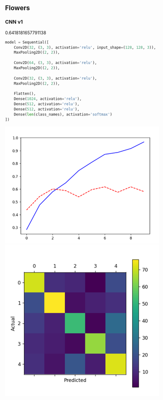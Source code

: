 
## Flowers
### CNN v1
0.6418181657791138
```python
model = Sequential([
    Conv2D(32, (3, 3), activation='relu', input_shape=(128, 128, 3)),
    MaxPooling2D((2, 2)),

    Conv2D(64, (3, 3), activation='relu'),
    MaxPooling2D((2, 2)),

    Conv2D(32, (3, 3), activation='relu'),
    MaxPooling2D((2, 2)),

    Flatten(),
    Dense(1024, activation='relu'),
    Dense(512, activation='relu'),
    Dense(512, activation='relu'),
    Dense(len(class_names), activation='softmax')
])
```
![img.png](img.png)
![img_1.png](img_1.png)